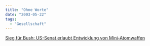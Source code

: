 ```yaml
---
title: "Ohne Worte"
date: "2003-05-22"
tags:
  - "Gesellschaft"
---
```


[Sieg für Bush: US-Senat erlaubt Entwicklung von Mini-Atomwaffen](http://www.spiegel.de/politik/ausland/0,1518,249562,00.html)
